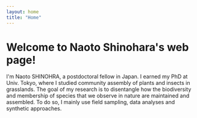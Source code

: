 ```yaml
---
layout: home
title: "Home"
---
```


# Welcome to Naoto Shinohara's web page!
I'm Naoto SHINOHRA, a postdoctoral fellow in Japan.
I earned my PhD at Univ. Tokyo, where I studied community assembly of plants and insects in grasslands. The goal of my research is to disentangle how the biodiversity and membership of species that we observe in nature are maintained and assembled. To do so, I mainly use field sampling, data analyses and synthetic approaches.
